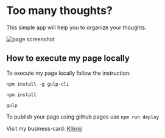 # Too many thoughts?
This simple app will help you  to organize your thoughts.

![page screenshot](gh_img/screenshot.png)


## How to execute my page locally

To execute my page locally follow the instruction:

`npm install -g gulp-cli`

`npm install`

`gulp`

To publish your page using github pages use `npm run deploy`


Visit my business-card: [Kliknij](https://annamazurek.github.io/business-card/)
